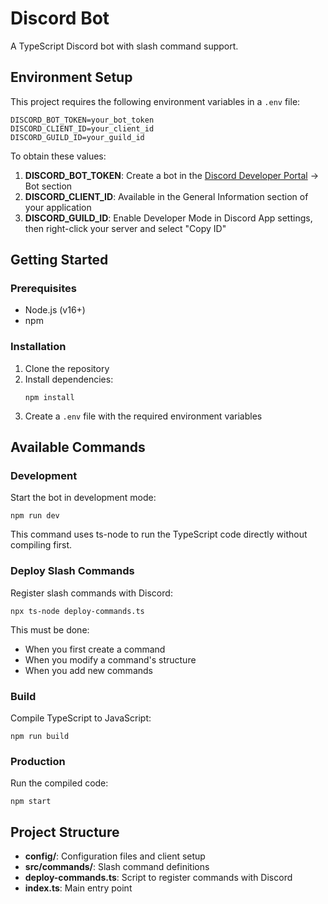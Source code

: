 # Discord Bot

A TypeScript Discord bot with slash command support.

## Environment Setup

This project requires the following environment variables in a `.env` file:

```
DISCORD_BOT_TOKEN=your_bot_token
DISCORD_CLIENT_ID=your_client_id
DISCORD_GUILD_ID=your_guild_id
```

To obtain these values:

1. **DISCORD_BOT_TOKEN**: Create a bot in the [Discord Developer Portal](https://discord.com/developers/applications) → Bot section
2. **DISCORD_CLIENT_ID**: Available in the General Information section of your application
3. **DISCORD_GUILD_ID**: Enable Developer Mode in Discord App settings, then right-click your server and select "Copy ID"

## Getting Started

### Prerequisites

- Node.js (v16+)
- npm

### Installation

1. Clone the repository
2. Install dependencies:
   ```
   npm install
   ```
3. Create a `.env` file with the required environment variables

## Available Commands

### Development

Start the bot in development mode:

```
npm run dev
```

This command uses ts-node to run the TypeScript code directly without compiling first.

### Deploy Slash Commands

Register slash commands with Discord:

```
npx ts-node deploy-commands.ts
```

This must be done:
- When you first create a command
- When you modify a command's structure
- When you add new commands

### Build

Compile TypeScript to JavaScript:

```
npm run build
```

### Production

Run the compiled code:

```
npm start
```

## Project Structure

- **config/**: Configuration files and client setup
- **src/commands/**: Slash command definitions
- **deploy-commands.ts**: Script to register commands with Discord
- **index.ts**: Main entry point
